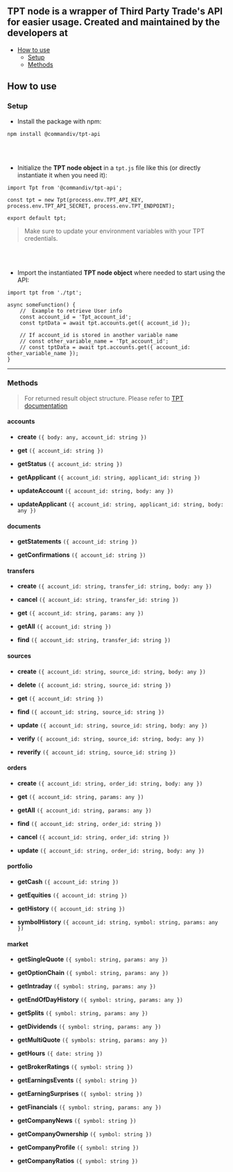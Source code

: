 TPT node is a wrapper of Third Party Trade's API for easier usage. Created and maintained by the developers at 
---
- [How to use](#how-to-use)
  - [Setup](#setup)
  - [Methods](#methods)


## How to use
### Setup
- Install the package with npm:

```
npm install @commandiv/tpt-api
```
<br></br>

- Initialize the **TPT node object** in a `tpt.js` file like this (or directly instantiate it when you need it): 

```
import Tpt from '@commandiv/tpt-api';

const tpt = new Tpt(process.env.TPT_API_KEY, process.env.TPT_API_SECRET, process.env.TPT_ENDPOINT);

export default tpt;
```
> Make sure to update your environment variables with your TPT credentials.

<br></br>

- Import the instantiated **TPT node object** where needed to start using the API:

```
import tpt from './tpt';

async someFunction() {
	//	Example to retrieve User info
	const account_id = 'Tpt_account_id';
	const tptData = await tpt.accounts.get({ account_id });
	
	// If account_id is stored in another variable name
	// const other_variable_name = 'Tpt_account_id';
	// const tptData = await tpt.accounts.get({ account_id: other_variable_name });
}
```
---
### Methods
> For returned result object structure. Please refer to [TPT documentation](https://portal.thirdparty.com/docs/)

#### accounts

  - **create**              `({ body: any, account_id: string })`
  
  - **get**                 `({ account_id: string })`
  
  - **getStatus**           `({ account_id: string })`
  
  - **getApplicant**        `({ account_id: string, applicant_id: string })`
  
  - **updateAccount**       `({ account_id: string, body: any })`
  
  - **updateApplicant**     `({ account_id: string, applicant_id: string, body: any })`
  
#### documents

  - **getStatements**       `({ account_id: string })`
  
  - **getConfirmations**    `({ account_id: string })`
  
#### transfers

  - **create**              `({ account_id: string, transfer_id: string, body: any })`
  
  - **cancel**              `({ account_id: string, transfer_id: string })`
  
  - **get**                 `({ account_id: string, params: any })`
  
  - **getAll**              `({ account_id: string })`
  
  - **find**                `({ account_id: string, transfer_id: string })`
  
#### sources

  - **create**              `({ account_id: string, source_id: string, body: any })`
  
  - **delete**              `({ account_id: string, source_id: string })`
  
  - **get**                 `({ account_id: string })`
  
  - **find**                `({ account_id: string, source_id: string })`
  
  - **update**              `({ account_id: string, source_id: string, body: any })`
  
  - **verify**              `({ account_id: string, source_id: string, body: any })`
  
  - **reverify**            `({ account_id: string, source_id: string })`
  
#### orders 

  - **create**              `({ account_id: string, order_id: string, body: any })`
  
  - **get**                 `({ account_id: string, params: any })`
  
  - **getAll**              `({ account_id: string, params: any })`
  
  - **find**                `({ account_id: string, order_id: string })`
  
  - **cancel**              `({ account_id: string, order_id: string })`
  
  - **update**              `({ account_id: string, order_id: string, body: any })`
  
#### portfolio
  
  - **getCash**             `({ account_id: string })`
  
  - **getEquities**         `({ account_id: string })`
  
  - **getHistory**          `({ account_id: string })`
  
  - **symbolHistory**       `({ account_id: string, symbol: string, params: any })`
  
#### market

  - **getSingleQuote**      `({ symbol: string, params: any })`
  
  - **getOptionChain**      `({ symbol: string, params: any })`
  
  - **getIntraday**         `({ symbol: string, params: any })`
  
  - **getEndOfDayHistory**  `({ symbol: string, params: any })`
  
  - **getSplits**           `({ symbol: string, params: any })`
  
  - **getDividends**        `({ symbol: string, params: any })`
  
  - **getMultiQuote**       `({ symbols: string, params: any })`
  
  - **getHours**            `({ date: string })`
  
  - **getBrokerRatings**    `({ symbol: string })`
  
  - **getEarningsEvents**   `({ symbol: string })`
  
  - **getEarningSurprises** `({ symbol: string })`
  
  - **getFinancials**       `({ symbol: string, params: any })`
  
  - **getCompanyNews**      `({ symbol: string })`
  
  - **getCompanyOwnership** `({ symbol: string })`
  
  - **getCompanyProfile**   `({ symbol: string })`
  
  - **getCompanyRatios**    `({ symbol: string })`
 
